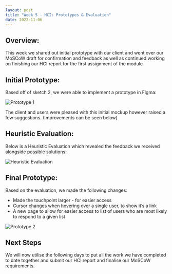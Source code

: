 ```yaml
---
layout: post
title: "Week 5 - HCI: Prototypes & Evaluation"
date: 2022-11-06
---
```


## Overview:

This week we shared out initial prototype with our client and went over our MoSCoW draft for confirmation and feedback as well as continued working on finishing our HCI report for the first assignment of the module

## Initial Prototype:

Based off of sketch 2, we were able to implement a prototype in Figma:

![Prototype 1](/Development-Blog/assets/Blog3/proto1.png)

The client and users were pleased with this initial mockup however raised a few suggestions. (Improvements can be seen below)

## Heuristic Evaluation:

Below is a Heuristic Evaluation which revealed the feedback we received alongside possible solutions:

![Heuristic Evaluation](/Development-Blog/assets/Blog3/eval.png)

## Final Prototype:

Based on the evaluation, we made the following changes:

- Made the touchpoint larger - for easier access
- Cursor changes when hovering over a single user, to show it’s a link
- A new page to allow for easier access to list of users who are most likely to respond to a given list

![Prototype 2](/Development-Blog/assets/Blog3/proto2.png)

## Next Steps

We will now utilise the following days to put all the work we have completed to date together and submit our HCI report and finalise our MoSCoW requirements.
